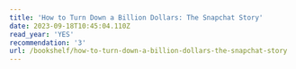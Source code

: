 ```yaml
---
title: 'How to Turn Down a Billion Dollars: The Snapchat Story'
date: 2023-09-18T10:45:04.110Z
read_year: 'YES'
recommendation: '3'
url: /bookshelf/how-to-turn-down-a-billion-dollars-the-snapchat-story
---
```



